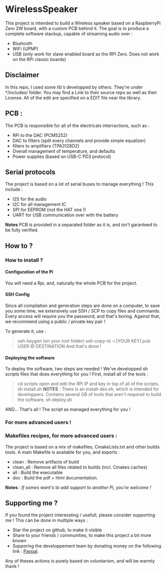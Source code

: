 # WirelessSpeaker
This project is intended to build a Wireless speaker based on a RaspberryPi Zero 2W board, with a custom PCB behind it.
The goal is to produce a complete software stackup, capable of streaming audio over : 
- Bluetooth
- WiFi (UPNP)
- USB (only work for slave enabled board as the RPI Zero. Does not work on the RPi classic boards)

## Disclaimer 
In this repo, I used some lib's developped by others. They're under */includes/ folder. You may find a Link to their source repo as well as their License.
All of the edit are specified on a EDIT file near the library.

## PCB : 
The PCB is responsible for all of the electricals interractions, such as : 
- RPi to the DAC (PCM5252)
- DAC to filters (split every channels and provide simple equalizer)
- filters to amplifiers (TPA3128D2)
- Overall management of temperature, and defaults
- Power supplies (based on USB-C PD3 protocol)

## Serial protocols
The project is based on a lot of serial buses to manage everything !
This include : 
- I2S for the audio
- I2C for all management IC
- SPI for EEPROM (not the HAT one !)
- UART for USB communication over with the battery

**Notes**
PCB is provided in a separated folder as it is, and isn't garanteed to be fully verified.

## How to ?
### How to install ?
#### Configuration of the Pi
You will need a Rpi, and, naturally the whole PCB for the project.

#### SSH Config
Since all compilation and generation steps are done on a computer, to save you some time, we extensively use SSH / SCP to copy files and commands.
Every access will require you the password, and that's boring.
Against that, we recommend using a public / private key pair !

To generate it, use : 
> ssh-keygen (on your root folder)
> ssh-copy-id -i [YOUR KEY].pub USER @ DESTINATION
And that's done !

#### Deploying the software
To deploy the software, two steps are needed ! We've developped sh scripts files that does everything for you !
First, install all of the tools :
> cd scripts 
> open and edit the RPi IP and key in top of all of the scripts.
> sh install.sh
>**NOTES** : There is an install-dev.sh, which is intended for developpers. Contains several GB of tools that aren't required to build the software.
> sh deploy.sh

AND... That's all ! The script as managed everything for you !

### For more advanced users !
### Makefiles recipes, for more advanced users : 
The project is based on a mix of makefiles, CmakeLists.txt and other builds tools.
A main Makefile is available for you, and exports : 
- clean : Remove artifacts of build
- clean_all : Remove all files related to builds (incl. Cmakes caches)
- all : Build the executable 
- doc : Build the pdf + html documentation.

**Notes** : 
*If somes want's to add support to another Pi, you're welcome !*

## Supporting me ?
If you found the project interessting / usefull, please consider supporting me !
This can be done in multiple ways :

- Star the project on github, to make it visible
- Share to your friends / communities, to make this project a bit more known
- Supporing the developpement team by donating money on the following link : [Paypal](https://paypal.me/heywangleonard?country.x=FR&locale.x=fr_FR).

Any of theses actions is purely based on voluntarism, and will be warmly thank !

